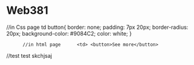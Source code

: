 # Web381

//in Css page
td button{
    border: none;
    padding: 7px 20px;
    border-radius: 20px;
    background-color: #9084C2;
    color: white;
}

          //in html page      <td> <button>See more</button>
//test test skchjsaj